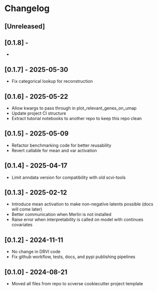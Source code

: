 # Changelog

## [Unreleased]

## [0.1.8] -

-

## [0.1.7] - 2025-05-30

- Fix categorical lookup for reconstruction

## [0.1.6] - 2025-05-22

- Allow kwargs to pass through in plot_relevant_genes_on_umap
- Update project CI structure
- Extract tutorial notebooks to another repo to keep this repo clean

## [0.1.5] - 2025-05-09

- Refactor benchmarking code for better reusability
- Revert callable for mean and var activation

## [0.1.4] - 2025-04-17

- Limit anndata version for compatibility with old scvi-tools

## [0.1.3] - 2025-02-12

- Introduce mean activation to make non-negative latents possible (docs will come later)
- Better communication when Merlin is not installed
- Raise error when interpretability is called on model with continues covariates

## [0.1.2] - 2024-11-11

- No change in DRVI code
- Fix github workflow, tests, docs, and pypi publishing pipelines

## [0.1.0] - 2024-08-21

- Moved all files from repo to scverse cookiecutter project template
